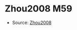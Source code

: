 <a name="material" />

# Zhou2008 M59
<script type="application/ld+json">
  {
    "@context": "https://schema.org/",
    "@type": "ChemicalSubstance",
    "http://purl.org/dc/terms/conformsTo":
      {
        "@type": "CreativeWork",
        "@id": "https://bioschemas.org/profiles/ChemicalSubstance/0.4-RELEASE/"
      },
    "@id": "https://egonw.github.io/nanowiki/nanowiki271.html#material",
    "name": "Zhou2008 M59",
    "sameAs": "http://127.0.0.1/mediawiki/index.php/Special:URIResolver/Zhou2008_M59"
  }
</script>


* Source: [Zhou2008](Zhou2008.md)
